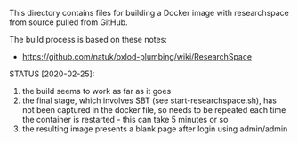 This directory contains files for building a Docker image with researchspace from source pulled from GitHub.

The build process is based on these notes:

- https://github.com/natuk/oxlod-plumbing/wiki/ResearchSpace


STATUS [2020-02-25]:

1. the build seems to work as far as it goes
2. the final stage, which involves SBT (see start-researchspace.sh), has not been captured in the docker file, so needs to be repeated each time the container is restarted - this can take 5 minutes or so
3. the resulting image presents a blank page after login using admin/admin

